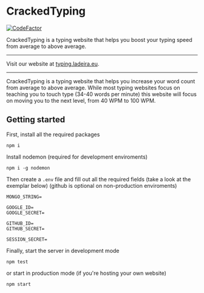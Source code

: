 # CrackedTyping
[![CodeFactor](https://www.codefactor.io/repository/github/dladeira/crackedtyping/badge?s=bd76f7d260ab89ec39a646d626f30eddc077e174)](https://www.codefactor.io/repository/github/dladeira/crackedtyping)

CrackedTyping is a typing website that helps you boost your typing speed from average to above average.
***
Visit our website at [typing.ladeira.eu](https://typing.ladeira.eu).
***
CrackedTyping is a typing website that helps you increase your word count from average to above average. While most typing websites focus on teaching you to touch type (34-40 words per minute) this website will focus on moving you to the next level, from 40 WPM to 100 WPM.

## Getting started

First, install all the required packages
```
npm i
```

Install nodemon (required for development enviroments)
```
npm i -g nodemon
```

Then create a `.env` file and fill out all the required fields (take a look at the exemplar below) (github is optional on non-production enviroments)
```
MONGO_STRING=

GOOGLE_ID=
GOOGLE_SECRET=

GITHUB_ID=
GITHUB_SECRET=

SESSION_SECRET=
```

Finally, start the server in development mode
```
npm test
```

or start in production mode (if you're hosting your own website)
```
npm start
```
